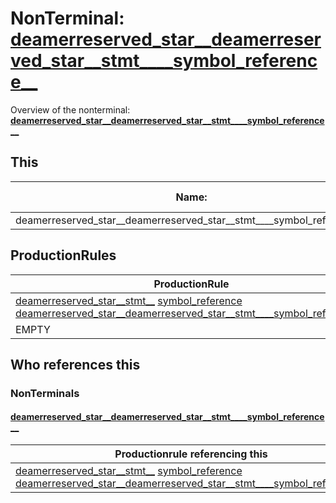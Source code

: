# NonTerminal: **[deamerreserved_star__deamerreserved_star__stmt____symbol_reference__](./deamerreserved_star__deamerreserved_star__stmt____symbol_reference__.md)**

Overview of the nonterminal: **[deamerreserved_star__deamerreserved_star__stmt____symbol_reference__](./deamerreserved_star__deamerreserved_star__stmt____symbol_reference__.md)**



## This

| Name:                | Abstraction:    | Is Inlined |
| -------------------- | --------------- | ---------- |
| deamerreserved_star__deamerreserved_star__stmt____symbol_reference__ | Standard | Yes |



## ProductionRules

| ProductionRule |
| ---- |
| [deamerreserved_star__stmt__](./deamerreserved_star__stmt__.md) [symbol_reference](./symbol_reference.md) [deamerreserved_star__deamerreserved_star__stmt____symbol_reference__](./deamerreserved_star__deamerreserved_star__stmt____symbol_reference__.md)  |
| EMPTY  |




## Who references this

### NonTerminals


#### [deamerreserved_star__deamerreserved_star__stmt____symbol_reference__](./../Grammar/deamerreserved_star__deamerreserved_star__stmt____symbol_reference__.md)

| Productionrule referencing this                      |
| ---------------------------------------------------- |
| [deamerreserved_star__stmt__](./deamerreserved_star__stmt__.md) [symbol_reference](./symbol_reference.md) [deamerreserved_star__deamerreserved_star__stmt____symbol_reference__](./deamerreserved_star__deamerreserved_star__stmt____symbol_reference__.md)  |



